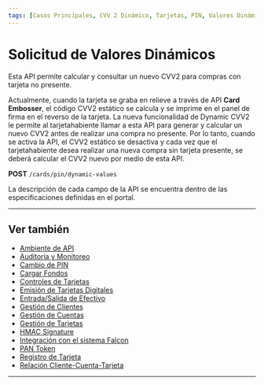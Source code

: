 ```yaml
---
tags: [Casos Principales, CVV 2 Dinámico, Tarjetas, PIN, Valores Dinámicos]
---
```


# Solicitud de Valores Dinámicos

Esta API permite calcular y consultar un nuevo CVV2 para compras con tarjeta no presente.

Actualmente, cuando la tarjeta se graba en relieve a través de API **Card Embosser**, el código CVV2 estático se calcula y se imprime en el panel de firma en el reverso de la tarjeta. La nueva funcionalidad de Dynamic CVV2 le permite al tarjetahabiente llamar a esta API para generar y calcular un nuevo CVV2 antes de realizar una compra no presente. Por lo tanto, cuando se activa la API, el CVV2 estático se desactiva y cada vez que el tarjetahabiente desea realizar una nueva compra sin tarjeta presente, se deberá calcular el CVV2 nuevo por medio de esta API.

**POST** `/cards/pin/dynamic-values`

La descripción de cada campo de la API se encuentra dentro de las especificaciones definidas en el portal.

---

## Ver también

- [Ambiente de API](?path=docs/spanish/casos-principales/ambiente-api.md)
- [Auditoría y Monitoreo](?path=docs/spanish/casos-principales/auditoria.md)
- [Cambio de PIN](?path=docs/spanish/casos-principales/cambio-pin.md)
- [Cargar Fondos](?path=docs/spanish/casos-principales/cargas.md)
- [Controles de Tarjetas](?path=docs/spanish/casos-principales/controles-tarjeta.md)
- [Emisión de Tarjetas Digitales](?path=docs/spanish/casos-principales/emision-tarjetas.md)
- [Entrada/Salida de Efectivo](?path=docs/spanish/casos-principales/entrada-salida-efectivo.md)
- [Gestión de Clientes](?path=docs/spanish/casos-principales/gestion-clientes.md)
- [Gestión de Cuentas](?path=docs/spanish/casos-principales/gestion-cuentas.md)
- [Gestión de Tarjetas](?path=docs/spanish/casos-principales/gestion-tarjetas.md)
- [HMAC Signature](?path=docs/spanish/casos-principales/hmac.md)
- [Integración con el sistema Falcon](?path=docs/spanish/casos-principales/integracion-falcon.md)
- [PAN Token](?path=docs/spanish/casos-principales/pan-token.md)
- [Registro de Tarjeta](?path=docs/spanish/casos-principales/registro.md)
- [Relación Cliente-Cuenta-Tarjeta](?path=docs/spanish/casos-principales/relacion.md)

---
